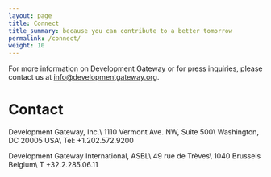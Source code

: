 ```yaml
---
layout: page
title: Connect
title_summary: because you can contribute to a better tomorrow
permalink: /connect/
weight: 10
---
```


For more information on Development Gateway or for press inquiries, please contact us at <a href="#">info@developmentgateway.org</a>.

# Contact

Development Gateway, Inc.\\
1110 Vermont Ave. NW, Suite 500\\
Washington, DC 20005 USA\\
Tel: +1.202.572.9200

Development Gateway International, ASBL\\
49 rue de Trèves\\
1040 Brussels Belgium\\
T +32.2.285.06.11
